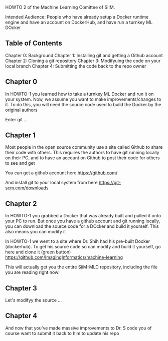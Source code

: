 HOWTO 2 of the  Machine Learning Comittee of SIIM. 

Intended Audience:
People who have already setup a Docker runtime engine and
have an account on DockerHub, and have run a turnkey ML
DOcker

 Table of Contents
-------------------------------------
Chapter 0: Background
Chapter 1: Installing git and getting a Github account
Chapter 2: Cloning a git repository
Chapter 3: Modifyuing the code on your local branch
Chapter 4: Submitting the code back to the repo owner


Chapter 0
------------------------------------------
In HOWTO-1 you learned how to take a turnkey ML Docker 
and run it on your system. Now, we assume you want to make 
improvements/changes to it. To do this, you will need the source code
used to build the Docker by the original authors

Enter git ...


Chapter 1
-----------------------------------------------------
Most people in the open source community use a site called Github
to share their code with others. This requires the authors to have
git running locally on their PC, and to have an account on Github to post
their code for others to see and get

You can get a github account here https://github.com/

And install git to your local system from here
https://git-scm.com/downloads



Chapter 2
---------------------------------------------
In HOWTO-1 you grabbed a Docker that was already built and
pulled it onto your PC to run. But once you have a github account 
and git running locally, you can download the source code for a DOcker 
and build it yourself. This also means you can modify it 

In HOWTO-1 we went to a site where Dr. Shih had his pre-built Docker (dockerhub). 
To get his source code so can modify and build it yourself, go here and clone it (green button)
https://github.com/ImagingInformatics/machine-learning 

This will actually get you the entire SiiM-MLC repository, including the file you are reading right now!


Chapter 3
-------------------------------------------
Let's modifyy the source ...



Chapter 4
-----------------------------------------
And now that you've made massive improvements to Dr. S code
you of course want to submit it back to him to update his repo







